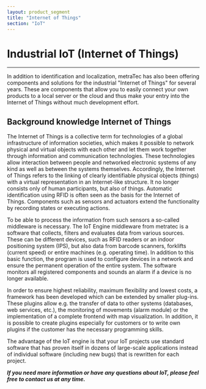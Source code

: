 ```yaml
---
layout: product_segment
title: "Internet of Things"
section: "IoT"
---
```

# Industrial IoT (Internet of Things)
***

In addition to identification and localization, metraTec has also been offering components and solutions for the industrial "Internet of Things" for several years. These are components that allow you to easily connect your own products to a local server or the cloud and thus make your entry into the Internet of Things without much development effort.

## Background knowledge Internet of Things

The Internet of Things is a collective term for technologies of a global infrastructure of information societies, which makes it possible to network physical and virtual objects with each other and let them work together through information and communication technologies. These technologies allow interaction between people and networked electronic systems of any kind as well as between the systems themselves. Accordingly, the Internet of Things refers to the linking of clearly identifiable physical objects (things) with a virtual representation in an Internet-like structure. It no longer consists only of human participants, but also of things. Automatic identification using RFID is often seen as the basis for the Internet of Things. Components such as sensors and actuators extend the functionality by recording states or executing actions.

To be able to process the information from such sensors a so-called middleware is necessary. The IoT Engine middleware from metratec is a software that collects, filters and evaluates data from various sources. These can be different devices, such as RFID readers or an indoor positioning system (IPS), but also data from barcode scanners, forklifts (current speed) or entire machines (e.g. operating time).
In addition to this basic function, the program is used to configure devices in a network and ensure the permanent operation of the entire system. The software monitors all registered components and sounds an alarm if a device is no longer available.

In order to ensure highest reliability, maximum flexibility and lowest costs, a framework has been developed which can be extended by smaller plug-ins. These plugins allow e.g. the transfer of data to other systems (databases, web services, etc.), the monitoring of movements (alarm module) or the implementation of a complete frontend with map visualization. In addition, it is possible to create plugins especially for customers or to write own plugins if the customer has the necessary programming skills.

The advantage of the IoT engine is that your IoT projects use standard software that has proven itself in dozens of large-scale applications instead of individual software (including new bugs) that is rewritten for each project.

***If you need more information or have any questions about IoT, please feel free to contact us at any time.***
